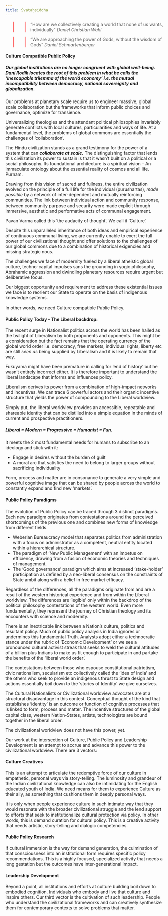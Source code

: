 ```yaml
---
title: Svataḥsiddha
---
```




>> “How are we collectively creating a world that none of us wants, individually"
<cite>Daniel Christian Wahl</cite>

>> “We are approaching the power of Gods, without the wisdom of Gods”
<cite>Daniel Schmartenberger</cite>

#### Culture Compatible Public Policy

##### Our global institutions are no longer congruent with global well-being. Dani Rodik locates the root of this problem in what he calls the ‘inescapable trilemma of the world economy’ i.e. the mutual incompatibility between democracy, national sovereignty and globalization.

Our problems at planetary scale require us to engineer massive, global scale collaboration but the frameworks that inform public choices and governance, optimize for transience.

Universalizing theologies and the attendant political philosophies invariably generate conflicts with local cultures, particularities and ways of life. At a fundamental level, the problems of global commons are essentially the challenges of ‘collaboration’.

The Hindu civilization stands as a grand testimony for the power of a system that can ***collaborate at scale.*** The distinguishing factor that lends this civilization its power to sustain is that it wasn’t built on a political or a social philosophy. Its foundational architecture is a spiritual vision – An immaculate ontology about the essential reality of cosmos and all life. Purnam.

Drawing from this vision of sacred and fullness, the entire civilization evolved on the principle of a full life for the individual (purushartas), *made possible* by a network of inter-dependent and mutually reinforcing communities. The link between individual action and community response, between community purpose and security were made explicit through immersive, aesthetic and performative acts of communal engagement.

Pavan Varma called this ‘the audacity of thought’. We call it ‘Culture’.

Despite this unparalleled inheritance of both ideas and empirical experience of continuous communal living, we are currently unable to exert the full power of our civilizational thought and offer solutions to the challenges of our global commons due to a combination of historical exigencies and missing strategic nous.

The challenges we face of modernity fueled by a liberal atheistic global culture, techno-capital impulses sans the grounding in yogic philosophy, Abrahamic aggression and dwindling planetary resources require urgent but deliberative focus.

Our biggest opportunity and requirement to address these existential issues we face is to reorient our State to operate on the basis of indigenous knowledge systems.

In other words, we need Culture compatible Public Policy.

#### Public Policy Today – The Liberal backdrop:
The recent surge in Nationalist politics across the world has been hailed as the twilight of Liberalism by both proponents and opponents. This might be a consideration but the fact remains that the operating currency of the global world order i.e. democracy, free markets, individual rights, liberty etc are still *seen as* being supplied by Liberalism and it is likely to remain that way.

Fukuyama might have been premature in calling for ‘end of history’ but he wasn’t entirely incorrect either. It is therefore important to understand the liberal landscape that informs and influences policy.

Liberalism derives its power from a combination of high-impact networks and incentives. We can trace 6 powerful actors and their organic incentive structure that yields the power of compounding to the Liberal worldview.

Simply put, the liberal worldview provides an accessible, repeatable and shareable identity that can be distilled into a simple equation in the minds of current and prospective practitioners.

##### Liberal = Modern = Progressive = Humanist = Fun.

It meets the 2 most fundamental needs for humans to subscribe to an ideology and stick with it:

- Engage in desires without the burden of guilt
- A moral arc that satisfies the need to belong to larger groups without sacrificing individuality

Form, process and matter are in consonance to generate a very simple and powerful cognitive image that can be shared by people across the world to constantly expand and find new ‘markets’.

#### Public Policy Paradigms
The evolution of Public Policy can be traced through 3 distinct paradigms. Each new paradigm originates from contestations around the perceived shortcomings of the previous one and combines new forms of knowledge from different fields.

- Weberian Bureaucracy model that separates politics from administration with a focus on administrator as a competent, neutral entity located within a hierarchical structure.
- The paradigm of ‘New Public Management’ with an impetus on efficiency, drawing from a fusion of economic theories and techniques of management.
- The ‘Good governance’ paradigm which aims at increased ‘stake-holder’ participation as defined by a neo-liberal consensus on the constraints of State ambit along with a belief in free market efficacy.

Regardless of the differences, all the paradigms originate from and are a result of the western historical experience and from within the Liberal worldview. The differences are ‘legible’ only within the backdrop of the political philosophy contestations of the western world. Even more fundamentally, they represent the journey of Christian theology and its encounters with science and modernity.

There is an inextricable link between a Nation’s culture, politics and resultant policy. Much of public policy analysis in India ignores or undermines this fundamental Truth. Analysts adopt either a technocratic stance under the rubric of ‘Economic Development’ or we see a pronounced cultural activist streak that seeks to weld the cultural attitudes of a billion plus Indians to make us fit enough to participate in and partake the benefits of the ‘liberal world order’.

The contestations between those who espouse constitutional patriotism, civic nationalism, secularism etc collectively called the ‘Idea of India’ and the others who seek to provide an indigenous thrust to State design and actions essentially boil down to the ‘stories of Identity’ we give ourselves.

The Cultural Nationalists or Civilizational worldview advocates are at a structural disadvantage in this contest. Conceptual thought of the kind that establishes ‘identity’ is an outcome or function of cognitive processes that is linked to form, process and matter. The incentive structures of the global capital class, western Nation-States, artists, technologists are bound together in the liberal order.

The civilizational worldview does not have this power, yet.

Our work at the intersection of Culture, Public Policy and Leadership Development is an attempt to accrue and advance this power to the civilizational worldview. There are 3 vectors:

#### Culture Creatives
This is an attempt to articulate the redemptive force of our culture in empathetic, personal ways via story-telling. The luminosity and grandeur of the Indian civilizational knowledge can also be intimidating for the English educated youth of India. We need means for them to experience Culture as their ally, as something that cushions them in deeply personal ways.
    
It is only when people experience culture in such intimate way that they would resonate with the broader civilizational struggle and the lend support to efforts that seek to institutionalize cultural protection via policy. In other words, this is demand curation for cultural policy. This is a creative activity that needs artistic, story-telling and dialogic competencies.

#### Public Policy Research
If cultural immersion is the way for demand generation, the culmination of that consciousness into an institutional form requires specific policy recommendations. This is a highly focused, specialized activity that needs a long gestation but the outcomes have inter-generational impact.

#### Leadership Development
Beyond a point, all institutions and efforts at culture building boil down to embodied cognition. Individuals who embody and live that culture and inspire others. Our third vector is the cultivation of such leadership. People who understand the civilizational frameworks and can creatively synthesize them for contemporary contexts to solve problems that matter.
    

<style>
blockquote { border-color: #fe4a49;}
</style>